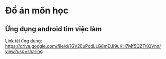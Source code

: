 # Đồ án môn học
## Ứng dụng android tìm việc làm
Link tải ứng dụng: https://drive.google.com/file/d/1GV2EuPcdLLG8mDJi9uKH7Mf5QZTKQVnn/view?usp=sharing

